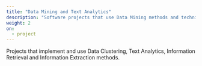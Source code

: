 ```yaml
---
title: "Data Mining and Text Analytics"
description: "Software projects that use Data Mining methods and techniques"
weight: 2
on:
  - project
---
```


Projects that implement and use Data Clustering, Text Analytics, Information
Retrieval and Information Extraction methods.
